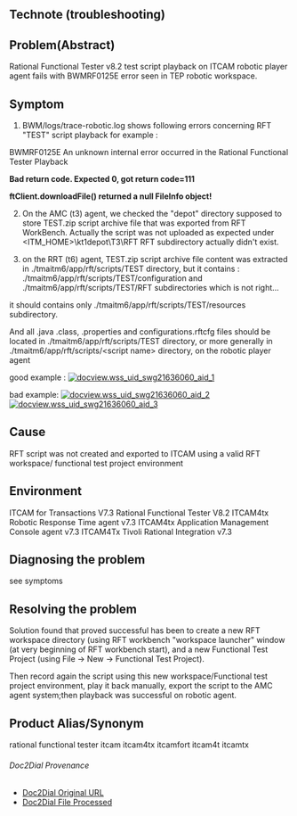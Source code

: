 ## Technote (troubleshooting) ##


## Problem(Abstract) ##

Rational Functional Tester v8\.2 test script playback on ITCAM robotic player agent fails with BWMRF0125E error seen in TEP robotic workspace\.

## Symptom ##

1) BWM/logs/trace\-robotic\.log shows following errors concerning RFT "TEST" script playback for example :

BWMRF0125E An unknown internal error occurred in the Rational Functional Tester Playback

**Bad return code\. Expected 0, got return code=111**

**ftClient\.downloadFile() returned a null FileInfo object\!** 

2) On the AMC (t3) agent, we checked the "depot" directory supposed to store TEST\.zip script archive file that was exported from RFT WorkBench\.
Actually the script was not uploaded as expected under &lt;ITM\_HOME&gt;\\kt1depot\\T3\\RFT
RFT subdirectory actually didn't exist\.

3) on the RRT (t6) agent, TEST\.zip script archive file content was extracted in \./tmaitm6/app/rft/scripts/TEST directory, but it contains :
\./tmaitm6/app/rft/scripts/TEST/configuration
and \./tmaitm6/app/rft/scripts/TEST/RFT subdirectories
which is not right\.\.\.


it should contains only
\./tmaitm6/app/rft/scripts/TEST/resources subdirectory\.


And all \.java \.class, \.properties and configurations\.rftcfg files
should be located in \./tmaitm6/app/rft/scripts/TEST directory, or more generally in \./tmaitm6/app/rft/scripts/&lt;script name&gt; directory, on the robotic player agent

good example :
[![docview.wss_uid_swg21636060_aid_1][]][docview.wss_uid_swg21636060_aid_1]

bad example:
[![docview.wss_uid_swg21636060_aid_2][]][docview.wss_uid_swg21636060_aid_2]
[![docview.wss_uid_swg21636060_aid_3][]][docview.wss_uid_swg21636060_aid_3]


## Cause ##

RFT script was not created and exported to ITCAM using a valid RFT workspace/ functional test project environment

## Environment ##

ITCAM for Transactions V7\.3
Rational Functional Tester V8\.2
ITCAM4tx Robotic Response Time agent v7\.3
ITCAM4tx Application Management Console agent v7\.3
ITCAM4Tx Tivoli Rational Integration v7\.3

## Diagnosing the problem ##

see symptoms

## Resolving the problem ##

Solution found that proved successful has been to create a new RFT workspace directory (using RFT workbench "workspace launcher" window (at very beginning of RFT workbench start),
and a new Functional Test Project (using File \-&gt; New \-&gt; Functional Test Project)\.

Then record again the script using this new workspace/Functional test project environment, play it back manually, export the script to the AMC agent system;then playback was successful on robotic agent\.

## Product Alias/Synonym ##

rational functional tester itcam itcam4tx itcamfort itcam4t itcamtx


[docview.wss_uid_swg21636060_aid_1]: http://www.ibm.com/support/docview.wss?uid=swg21636060&aid=1
[docview.wss_uid_swg21636060_aid_2]: http://www.ibm.com/support/docview.wss?uid=swg21636060&aid=2
[docview.wss_uid_swg21636060_aid_3]: http://www.ibm.com/support/docview.wss?uid=swg21636060&aid=3

###### Doc2Dial Provenance ######

 * [Doc2Dial Original URL][]
 * [Doc2Dial File Processed][]

[Doc2Dial Original URL]: http://www.ibm.com/support/docview.wss?uid=swg21636060
[Doc2Dial File Processed]: file:///Users/wnm3/OSS/MDfromHTML/MDfromHTML/MarkdownGenerator/./data/htmljson/swg21636060.json